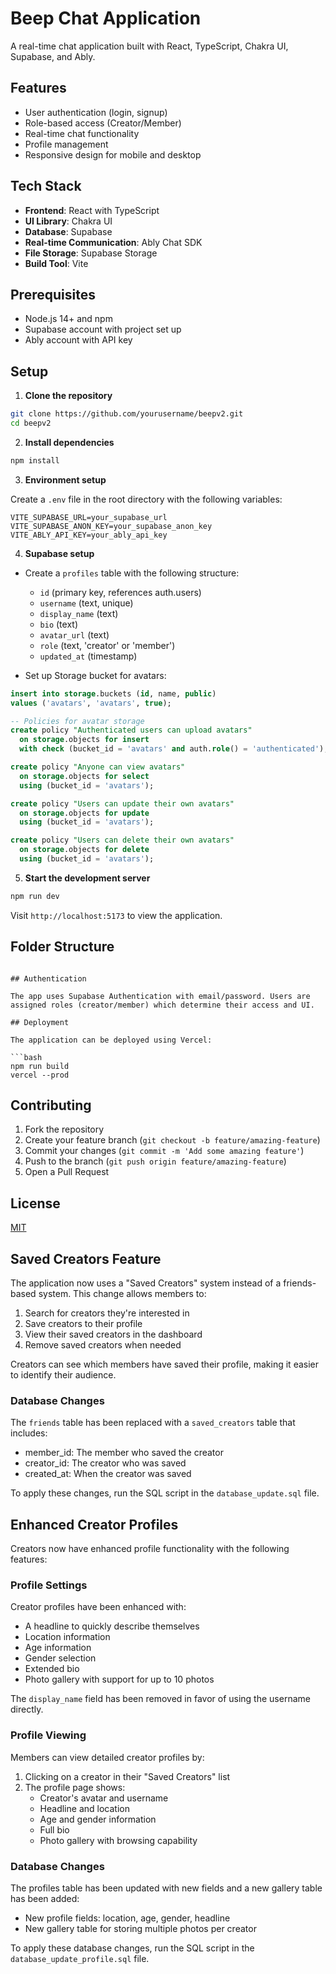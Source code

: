 # Beep Chat Application

A real-time chat application built with React, TypeScript, Chakra UI, Supabase, and Ably.

## Features

- User authentication (login, signup)
- Role-based access (Creator/Member)
- Real-time chat functionality
- Profile management
- Responsive design for mobile and desktop

## Tech Stack

- **Frontend**: React with TypeScript
- **UI Library**: Chakra UI
- **Database**: Supabase
- **Real-time Communication**: Ably Chat SDK
- **File Storage**: Supabase Storage
- **Build Tool**: Vite

## Prerequisites

- Node.js 14+ and npm
- Supabase account with project set up
- Ably account with API key

## Setup

1. **Clone the repository**

```bash
git clone https://github.com/yourusername/beepv2.git
cd beepv2
```

2. **Install dependencies**

```bash
npm install
```

3. **Environment setup**

Create a `.env` file in the root directory with the following variables:

```env
VITE_SUPABASE_URL=your_supabase_url
VITE_SUPABASE_ANON_KEY=your_supabase_anon_key
VITE_ABLY_API_KEY=your_ably_api_key
```

4. **Supabase setup**

- Create a `profiles` table with the following structure:
  - `id` (primary key, references auth.users)
  - `username` (text, unique)
  - `display_name` (text)
  - `bio` (text)
  - `avatar_url` (text)
  - `role` (text, 'creator' or 'member')
  - `updated_at` (timestamp)

- Set up Storage bucket for avatars:
```sql
insert into storage.buckets (id, name, public) 
values ('avatars', 'avatars', true);

-- Policies for avatar storage
create policy "Authenticated users can upload avatars"
  on storage.objects for insert
  with check (bucket_id = 'avatars' and auth.role() = 'authenticated');

create policy "Anyone can view avatars"
  on storage.objects for select
  using (bucket_id = 'avatars');

create policy "Users can update their own avatars"
  on storage.objects for update
  using (bucket_id = 'avatars');

create policy "Users can delete their own avatars"
  on storage.objects for delete
  using (bucket_id = 'avatars');
```

5. **Start the development server**

```bash
npm run dev
```

Visit `http://localhost:5173` to view the application.

## Folder Structure

```

## Authentication

The app uses Supabase Authentication with email/password. Users are assigned roles (creator/member) which determine their access and UI.

## Deployment

The application can be deployed using Vercel:

```bash
npm run build
vercel --prod
```

## Contributing

1. Fork the repository
2. Create your feature branch (`git checkout -b feature/amazing-feature`)
3. Commit your changes (`git commit -m 'Add some amazing feature'`)
4. Push to the branch (`git push origin feature/amazing-feature`)
5. Open a Pull Request

## License

[MIT](https://choosealicense.com/licenses/mit/)

## Saved Creators Feature

The application now uses a "Saved Creators" system instead of a friends-based system. This change allows members to:

1. Search for creators they're interested in
2. Save creators to their profile
3. View their saved creators in the dashboard
4. Remove saved creators when needed

Creators can see which members have saved their profile, making it easier to identify their audience.

### Database Changes

The `friends` table has been replaced with a `saved_creators` table that includes:
- member_id: The member who saved the creator
- creator_id: The creator who was saved
- created_at: When the creator was saved

To apply these changes, run the SQL script in the `database_update.sql` file.

## Enhanced Creator Profiles

Creators now have enhanced profile functionality with the following features:

### Profile Settings

Creator profiles have been enhanced with:
- A headline to quickly describe themselves
- Location information
- Age information
- Gender selection
- Extended bio
- Photo gallery with support for up to 10 photos

The `display_name` field has been removed in favor of using the username directly.

### Profile Viewing

Members can view detailed creator profiles by:
1. Clicking on a creator in their "Saved Creators" list
2. The profile page shows:
   - Creator's avatar and username
   - Headline and location 
   - Age and gender information
   - Full bio
   - Photo gallery with browsing capability

### Database Changes

The profiles table has been updated with new fields and a new gallery table has been added:
- New profile fields: location, age, gender, headline
- New gallery table for storing multiple photos per creator

To apply these database changes, run the SQL script in the `database_update_profile.sql` file.